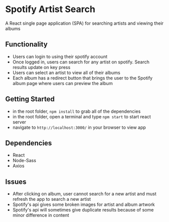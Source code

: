 # Spotify Artist Search

A React single page application (SPA) for searching artists and viewing their albums

## Functionality

- Users can login to using their spotify account
- Once logged in, users can search for any artist on spotify. Search results update on key press
- Users can select an artist to view all of their albums
- Each album has a redirect button that brings the user to the Spotify album page where users can preview the album

## Getting Started
- in the root folder, `npm install` to grab all of the dependencies
- in the root folder, open a terminal and type `npm start` to start react server
- navigate to `http://localhost:3000/` in your browser to view app

## Dependencies
- React
- Node-Sass
- Axios

## Issues
- After clicking on album, user cannot search for a new artist and must refresh the app to search a new artist
- Spotify's api gives some broken images for artist and album artwork
- Spotify's api will sometimes give duplicate results because of some minor difference in content
